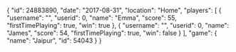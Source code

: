 {
  "id": 24883890,
  "date": "2017-08-31",
  "location": "Home",
  "players": [
    {
      "username": "",
      "userid": 0,
      "name": "Emma",
      "score": 55,
      "firstTimePlaying": true,
      "win": true
    },
    {
      "username": "",
      "userid": 0,
      "name": "James",
      "score": 54,
      "firstTimePlaying": true,
      "win": false
    }
  ],
  "game": {
    "name": "Jaipur",
    "id": 54043
  }
}
